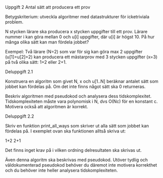 Uppgift 2 Antal sätt att producera ett prov

Betygskriterium: utveckla algoritmer med datastrukturer för icketriviala problem.

N stycken lärare ska producera x stycken uppgifter till ett prov. Lärare nummer i kan göra mellan 0 och u[i] uppgifter, där u[i] är högst 10. På hur många olika sätt kan man fördela jobbet?

Exempel: Två lärare (N=2) som var för sig kan göra max 2 uppgifter (u[1]=u[2]=2) kan producera ett mästarprov med 3 stycken uppgifter (x=3) på två olika sätt: 1+2 eller 2+1.

Deluppgift 2.1

Konstruera en algoritm som givet N, x och u[1..N] beräknar antalet sätt som jobbet kan fördelas på. Om det inte finns något sätt ska 0 returneras.

Beskriv algoritmen med pseudokod och analysera dess tidskomplexitet. Tidskomplexiteten måste vara polynomisk i N, dvs O(Nc) för en konstant c. Motivera också att algoritmen är korrekt.

Deluppgift 2.2

Skriv en funktion print_all_ways som skriver ut alla sätt som jobbet kan fördelas på. I exemplet ovan ska funktionen alltså skriva ut:

1+2
2+1

Det finns inget krav på i vilken ordning delresultaten ska skrivas ut.

Även denna algoritm ska beskrivas med pseudokod. Utöver tydlig och väldokumenterad pseudokod behöver du däremot inte motivera korrekthet och du behöver inte heller analysera tidskomplexiteten.
